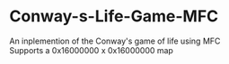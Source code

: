 # Conway-s-Life-Game-MFC
An inplemention of the Conway's game of life using MFC  
Supports a 0x16000000 x 0x16000000 map
